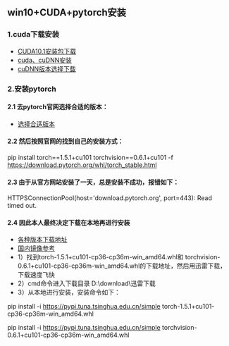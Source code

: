 ## win10+CUDA+pytorch安装
### 1.cuda下载安装
 * [CUDA10.1安装包下载](https://www.cnblogs.com/imper/p/11976077.html)
 * [cuda、cuDNN安装](https://zhuanlan.zhihu.com/p/158900161)
 * [cuDNN版本选择下载](https://developer.nvidia.com/rdp/cudnn-archive)
 
### 2.安装pytorch

#### 2.1 去pytorch官网选择合适的版本：

* [选择合适版本](https://pytorch.org/get-started/locally/)

#### 2.2 然后按照官网的找到自己的安装方式：

pip install torch==1.5.1+cu101 torchvision==0.6.1+cu101 -f https://download.pytorch.org/whl/torch_stable.html

#### 2.3 由于从官方网站安装了一天，总是安装不成功，报错如下：

 HTTPSConnectionPool(host='download.pytorch.org', port=443): Read timed out.
 
 #### 2.4 因此本人最终决定下载在本地再进行安装
 
 * [各种版本下载地址](https://download.pytorch.org/whl/torch_stable.html)
 * [国内镜像参考]( https://www.cnblogs.com/wqpkita/p/7248525.html)
 * 1）找到torch-1.5.1+cu101-cp36-cp36m-win_amd64.whl和 torchvision-0.6.1+cu101-cp36-cp36m-win_amd64.whl的下载地址，然后用迅雷下载，下载速度飞快
 * 2）cmd命令进入下载目录 D:\download\迅雷下载
 * 3）从本地进行安装，安装命令如下：
 
 pip install -i https://pypi.tuna.tsinghua.edu.cn/simple torch-1.5.1+cu101-cp36-cp36m-win_amd64.whl
 
 pip install -i https://pypi.tuna.tsinghua.edu.cn/simple torchvision-0.6.1+cu101-cp36-cp36m-win_amd64.whl
 


